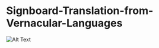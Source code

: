 # Signboard-Translation-from-Vernacular-Languages

![Alt Text](https://github.com/shiwanshurockz/Signboard-Translation-from-Vernacular-Languages/tree/master/Images/ezgif.com-video-to-gif.gif)